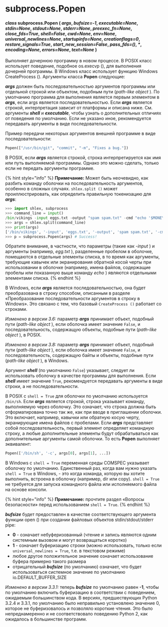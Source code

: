 # subprocess.Popen

#### _class_ subprocess.Popen \( _args_, _bufsize=-1_, _executable=None_, _stdin=None_, _stdout=None_, _stderr=None_, _preexec\_fn=None_, _close\_fds=True_, _shell=False_, _cwd=None_, _env=None_, _universal\_newlines=None_, _startupinfo=None_, _creationflags=0_, _restore\_signals=True_, _start\_new\_session=False_, _pass\_fds=\(\)_, _\*_, _encoding=None_, _errors=None_, _text=None_ \)

Выполняет дочернюю программу в новом процессе. В POSIX класс использует поведение, подобное os.execvp \(\), для выполнения дочерней программы. В Windows класс использует функцию Windows CreateProcess \(\). Аргументы класса **Popen** следующие:

_**args**_ должен быть последовательностью аргументов программы или отдельной строкой или объектом, подобным пути \(_path-like object_ \). По умолчанию программа для выполнения является первым элементом в _**args**_, если args является последовательностью. Если _**args**_ является строкой, интерпретация зависит от платформы и описана ниже. См. аргументы _**shell**_ и _**executable**_, чтобы узнать о дополнительных отличиях от поведения по умолчанию. Если не указано иное, рекомендуется передавать аргументы в виде последовательности.

Пример передачи некоторых аргументов внешней программе в виде последовательности:

```python
Popen(["/usr/bin/git", "commit", "-m", "Fixes a bug."])
```

В POSIX, если _**args**_ является строкой, строка интерпретируется как имя или путь выполняемой программы. Однако это можно сделать, только если не передать аргументы программе.

{% hint style="info" %}
**Примечание:** Может быть неочевидно, как разбить команду оболочки на последовательность аргументов, особенно в сложных случаях. `shlex.split ()` может проиллюстрировать, как определить правильную токенизацию для _**args**_:

```python
>>> import shlex, subprocess
>>> command_line = input()
/bin/vikings -input eggs.txt -output "spam spam.txt" -cmd "echo '$MONEY'"
>>> args = shlex.split(command_line)
>>> print(args)
['/bin/vikings', '-input', 'eggs.txt', '-output', 'spam spam.txt', '-cmd', "echo '$MONEY'"]
>>> p = subprocess.Popen(args) # Success!
```

Обратите внимание, в частности, что параметры \(такие как _-input_ \) и аргументы \(например, _egg.txt_ \), разделенные пробелом в оболочке, помещаются в отдельные элементы списка, в то время как аргументы, требующие кавычек или экранирования обратной косой черты при использовании в оболочке \(например, имена файлов, содержащие пробелы или показанную выше команду _echo_ \) являются отдельными элементами списка.
{% endhint %}

В Windows, если _**args**_ является последовательностью, она будет преобразована в строку способом, описанным в разделе «Преобразование последовательности аргументов в строку в Windows». Это связано с тем, что базовый `CreateProcess ()` работает со строками.

_Изменено в версии 3.6:_ параметр _**args**_ принимает объект, подобный пути \(_path-like object_ \), если оболочка имеет значение `False`, и последовательность, содержащую объекты, подобные пути \(_path-like object_ \), в POSIX.

_Изменено в версии 3.8:_ параметр _**args**_ принимает объект, подобный пути \(_path-like object_ \), если оболочка имеет значение `False`, и последовательность, содержащую байты и объекты, подобные пути \(_path-like object_ \), в Windows.

Аргумент _**shell**_ \(по умолчанию `False`\) указывает, следует ли использовать оболочку в качестве программы для выполнения. Если _**shell**_ имеет значение `True`, рекомендуется передавать аргументы в виде строки, а не последовательности.

В POSIX с `shell = True` для оболочки по умолчанию используется `/bin/sh`. Если _**args**_ является строкой, строка указывает команду, выполняемую через оболочку. Это означает, что строка должна быть отформатирована точно так же, как при вводе в приглашении оболочки. Это включает, например, кавычки или обратную косую черту, экранирующие имена файлов с пробелами. Если _**args**_ представляет собой последовательность, первый элемент определяет командную строку, а любые дополнительные элементы будут обрабатываться как дополнительные аргументы самой оболочки. То есть **Popen** выполняет эквивалент:

```python
Popen(['/bin/sh', '-c', args[0], args[1], ...])
```

В Windows с `shell = True` переменная среды COMSPEC указывает оболочку по умолчанию. Единственный раз, когда вам нужно указать `shell = True` в Windows, - это когда команда, которую вы хотите выполнить, встроена в оболочку \(например, dir или copy\). `shell = True` не требуется для запуска командного файла или исполняемого файла на основе консоли.

{% hint style="info" %}
**Примечание:** прочтите раздел «Вопросы безопасности» перед использованием `shell = True`.
{% endhint %}

_**bufsize**_ будет предоставлен в качестве соответствующего аргумента функции open \(\) при создании файловых объектов stdin/stdout/stderr pipe:

* **0** - означает небуферизованный \(чтение и запись являются одним системным вызовом и могут возвращаться коротко\)
* **1** - означает буферизацию строки \(можно использовать, только если `universal_newlines = True`, т.е. в текстовом режиме\)
* любое другое положительное значение означает использование буфера примерно такого размера
* отрицательный _**bufsize**_ \(по умолчанию\) означает, что будет использоваться системное значение по умолчанию io.DEFAULT\_BUFFER\_SIZE

_Изменено в версии 3.3.1:_ теперь _**bufsize**_ по умолчанию равен **-1**, чтобы по умолчанию включить буферизацию в соответствии с поведением, ожидаемым большинством кода. В версиях, предшествующих Python 3.2.4 и 3.3.1, по умолчанию было неправильно установлено значение 0, которое не буферизовалось и позволяло короткие чтения. Это было непреднамеренно и не соответствовало поведению Python 2, как ожидалось в большинстве программ.

